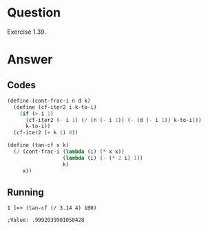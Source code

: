 # Question
Exercise 1.39.

# Answer
## Codes
```scheme
(define (cont-frac-i n d k)
  (define (cf-iter2 i k-to-i)
    (if (> i 1)
      (cf-iter2 (- i 1) (/ (n (- i 1)) (- (d (- i 1)) k-to-i)))
      k-to-i))
  (cf-iter2 (+ k 1) 0))

(define (tan-cf x k)
  (/ (cont-frac-i (lambda (i) (* x x))
                  (lambda (i) (- (* 2 i) 1)) 
                  k)
     x))
```
## Running
```
1 ]=> (tan-cf (/ 3.14 4) 100)

;Value: .9992039901050428
```
